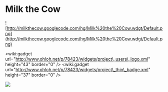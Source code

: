# Milk the Cow #

![http://milkthecow.googlecode.com/hg/Milk%20the%20Cow.wdgt/Default.png](http://milkthecow.googlecode.com/hg/Milk%20the%20Cow.wdgt/Default.png)


&lt;wiki:gadget url="http://www.ohloh.net/p/78423/widgets/project\_users\_logo.xml" height="43"  border="0" /&gt;
&lt;wiki:gadget url="http://www.ohloh.net/p/78423/widgets/project\_thin\_badge.xml" height="37"  border="0" /&gt;

[![](https://www.paypal.com/en_US/i/btn/btn_donate_SM.gif)](https://www.paypal.com/cgi-bin/webscr?cmd=_donations&business=AW7EVQLEJXS6J&lc=US&item_name=Milk%20the%20Cow&currency_code=USD&bn=PP%2dDonationsBF%3abtn_donate_SM%2egif%3aNonHosted)